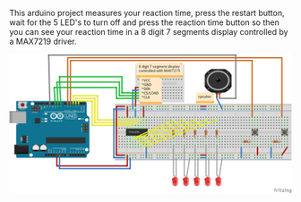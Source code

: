 This arduino project measures your reaction time, press the restart button, wait for the 5 LED's to turn off and press the reaction time button so then you can see your reaction time in a 8 digit 7 segments display controlled by a MAX7219 driver.

![App gallery 1](https://github.com/SylvainStak/arduino-measure-reaction-time/blob/master/project-diagram.png "Project diagram")
